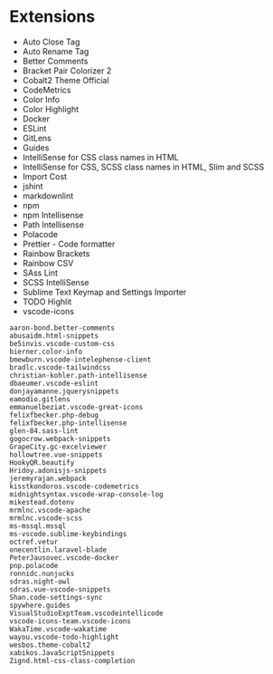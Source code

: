 # Extensions

- Auto Close Tag
- Auto Rename Tag
- Better Comments
- Bracket Pair Colorizer 2
- Cobalt2 Theme Official
- CodeMetrics
- Color Info
- Color Highlight
- Docker
- ESLint
- GitLens
- Guides
- IntelliSense for CSS class names in HTML
- IntelliSense for CSS, SCSS class names in HTML, Slim and SCSS
- Import Cost
- jshint
- markdownlint
- npm
- npm Intellisense
- Path Intellisense
- Polacode
- Prettier - Code formatter
- Rainbow Brackets
- Rainbow CSV
- SAss Lint
- SCSS IntelliSense
- Sublime Text Keymap and Settings Importer
- TODO Highlit
- vscode-icons

```code
aaron-bond.better-comments
abusaidm.html-snippets
be5invis.vscode-custom-css
bierner.color-info
bmewburn.vscode-intelephense-client
bradlc.vscode-tailwindcss
christian-kohler.path-intellisense
dbaeumer.vscode-eslint
donjayamanne.jquerysnippets
eamodio.gitlens
emmanuelbeziat.vscode-great-icons
felixfbecker.php-debug
felixfbecker.php-intellisense
glen-84.sass-lint
gogocrow.webpack-snippets
GrapeCity.gc-excelviewer
hollowtree.vue-snippets
HookyQR.beautify
Hridoy.adonisjs-snippets
jeremyrajan.webpack
kisstkondoros.vscode-codemetrics
midnightsyntax.vscode-wrap-console-log
mikestead.dotenv
mrmlnc.vscode-apache
mrmlnc.vscode-scss
ms-mssql.mssql
ms-vscode.sublime-keybindings
octref.vetur
onecentlin.laravel-blade
PeterJausovec.vscode-docker
pnp.polacode
ronnidc.nunjucks
sdras.night-owl
sdras.vue-vscode-snippets
Shan.code-settings-sync
spywhere.guides
VisualStudioExptTeam.vscodeintellicode
vscode-icons-team.vscode-icons
WakaTime.vscode-wakatime
wayou.vscode-todo-highlight
wesbos.theme-cobalt2
xabikos.JavaScriptSnippets
Zignd.html-css-class-completion
```

